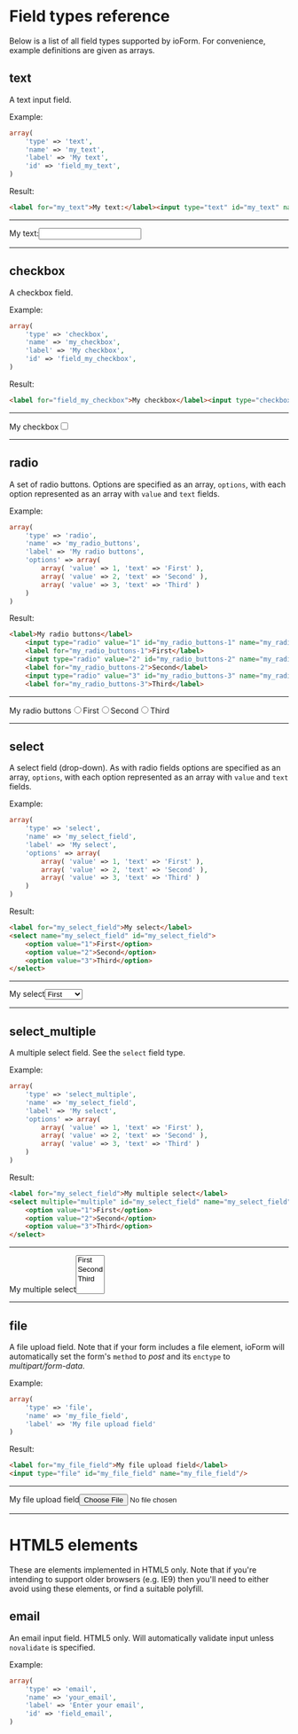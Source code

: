# Field types reference

Below is a list of all field types supported by ioForm. For convenience, example definitions are given as arrays.

## text

A text input field.

Example:
```php
array(
	'type' => 'text',
	'name' => 'my_text',
	'label' => 'My text',
	'id' => 'field_my_text',
)
```
Result:

```html
<label for="my_text">My text:</label><input type="text" id="my_text" name="my_text"/>
```

----------

<label for="my_text">My text:</label><input type="text" id="my_text" name="my_text"/>

----------

## checkbox

A checkbox field.

Example:
```php
array(
	'type' => 'checkbox',
	'name' => 'my_checkbox',
	'label' => 'My checkbox',
	'id' => 'field_my_checkbox',
)
```

Result:

```html
<label for="field_my_checkbox">My checkbox</label><input type="checkbox" id="field_my_checkbox" name="my_checkbox"/>
```
----------

<label for="field_my_checkbox">My checkbox</label><input type="checkbox" id="field_my_checkbox" name="my_checkbox"/>

----------


## radio

A set of radio buttons. Options are specified as an array, `options`, with each option represented as an array with `value` and `text` fields.

Example:
```php
array(
	'type' => 'radio',
	'name' => 'my_radio_buttons',
	'label' => 'My radio buttons',
	'options' => array(
		array( 'value' => 1, 'text' => 'First' ),
		array( 'value' => 2, 'text' => 'Second' ),
		array( 'value' => 3, 'text' => 'Third' )
	)
)
```
Result:

```html
<label>My radio buttons</label>
	<input type="radio" value="1" id="my_radio_buttons-1" name="my_radio_buttons"/>
	<label for="my_radio_buttons-1">First</label>
	<input type="radio" value="2" id="my_radio_buttons-2" name="my_radio_buttons"/>
	<label for="my_radio_buttons-2">Second</label>
	<input type="radio" value="3" id="my_radio_buttons-3" name="my_radio_buttons"/>
	<label for="my_radio_buttons-3">Third</label>
```

----------

<label>My radio buttons</label><input type="radio" value="1" id="my_radio_buttons-1" name="my_radio_buttons" tabindex="3"/><label for="my_radio_buttons-1">First</label><input type="radio" value="2" id="my_radio_buttons-2" name="my_radio_buttons" tabindex="4"/><label for="my_radio_buttons-2">Second</label><input type="radio" value="3" id="my_radio_buttons-3" name="my_radio_buttons" tabindex="5"/><label for="my_radio_buttons-3">Third</label>

----------


## select

A select field (drop-down). As with radio fields options are specified as an array, `options`, with each option represented as an array with `value` and `text` fields.


Example:
```php
array(
	'type' => 'select',
	'name' => 'my_select_field',
	'label' => 'My select',
	'options' => array(
		array( 'value' => 1, 'text' => 'First' ),
		array( 'value' => 2, 'text' => 'Second' ),
		array( 'value' => 3, 'text' => 'Third' )
	)
)
```
Result:

```html
<label for="my_select_field">My select</label>
<select name="my_select_field" id="my_select_field">
	<option value="1">First</option>
	<option value="2">Second</option>
	<option value="3">Third</option>
</select>
```

----------

<label for="my_select_field">My select</label><select name="my_select_field" id="my_select_field"><option value="1">First</option><option value="2">Second</option><option value="3">Third</option></select>

----------

## select_multiple

A multiple select field. See the `select` field type.

Example:
```php
array(
	'type' => 'select_multiple',
	'name' => 'my_select_field',
	'label' => 'My select',
	'options' => array(
		array( 'value' => 1, 'text' => 'First' ),
		array( 'value' => 2, 'text' => 'Second' ),
		array( 'value' => 3, 'text' => 'Third' )
	)
)
```
Result:
```html
<label for="my_select_field">My multiple select</label>
<select multiple="multiple" id="my_select_field" name="my_select_field">
	<option value="1">First</option>
	<option value="2">Second</option>
	<option value="3">Third</option>
</select>
```


----------

<label for="my_select_field">My multiple select</label><select multiple="multiple" id="my_select_field" name="my_select_field"><option value="1">First</option><option value="2">Second</option><option value="3">Third</option></select>

----------

## file

A file upload field. Note that if your form includes a file element, ioForm will automatically set the form's `method` to *post* and its `enctype` to *multipart/form-data*.  

Example:
```php
array(
	'type' => 'file',
	'name' => 'my_file_field',
	'label' => 'My file upload field'
)
```
Result:
```html
<label for="my_file_field">My file upload field</label>
<input type="file" id="my_file_field" name="my_file_field"/>
```
----------

<label for="my_file_field">My file upload field</label><input type="file" id="my_file_field" name="my_file_field"/>

----------
# HTML5 elements

These are elements implemented in HTML5 only. Note that if you're intending to support older browsers (e.g. IE9) then you'll need to either avoid using these elements, or find a suitable polyfill.

## email

An email input field. HTML5 only. Will automatically validate input unless `novalidate` is specified.

Example:
```php
array(
	'type' => 'email',
	'name' => 'your_email',
	'label' => 'Enter your email',
	'id' => 'field_email',
)
```
